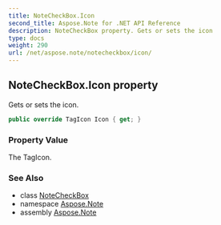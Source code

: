 ```yaml
---
title: NoteCheckBox.Icon
second_title: Aspose.Note for .NET API Reference
description: NoteCheckBox property. Gets or sets the icon
type: docs
weight: 290
url: /net/aspose.note/notecheckbox/icon/
---
```

## NoteCheckBox.Icon property

Gets or sets the icon.

```csharp
public override TagIcon Icon { get; }
```

### Property Value

The TagIcon.

### See Also

* class [NoteCheckBox](../)
* namespace [Aspose.Note](../../notecheckbox/)
* assembly [Aspose.Note](../../../)


